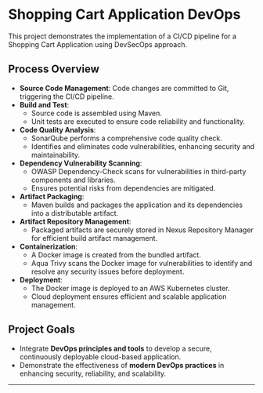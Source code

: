 # Shopping Cart Application DevOps

This project demonstrates the implementation of a CI/CD pipeline for a Shopping Cart Application using DevSecOps approach.

## **Process Overview**
- **Source Code Management**: Code changes are committed to Git, triggering the CI/CD pipeline.
- **Build and Test**:
  - Source code is assembled using Maven.
  - Unit tests are executed to ensure code reliability and functionality.
- **Code Quality Analysis**:
  - SonarQube performs a comprehensive code quality check.
  - Identifies and eliminates code vulnerabilities, enhancing security and maintainability.
- **Dependency Vulnerability Scanning**:
  - OWASP Dependency-Check scans for vulnerabilities in third-party components and libraries.
  - Ensures potential risks from dependencies are mitigated.
- **Artifact Packaging**:
  - Maven builds and packages the application and its dependencies into a distributable artifact.
- **Artifact Repository Management**:
  - Packaged artifacts are securely stored in Nexus Repository Manager for efficient build artifact management.
- **Containerization**:
  - A Docker image is created from the bundled artifact.
  - Aqua Trivy scans the Docker image for vulnerabilities to identify and resolve any security issues before deployment.
- **Deployment**:
  - The Docker image is deployed to an AWS Kubernetes cluster.
  - Cloud deployment ensures efficient and scalable application management.

## **Project Goals**
- Integrate **DevOps principles and tools** to develop a secure, continuously deployable cloud-based application.
- Demonstrate the effectiveness of **modern DevOps practices** in enhancing security, reliability, and scalability.

---
